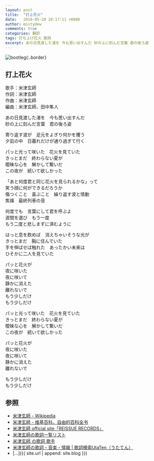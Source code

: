 ```yaml
---
layout: post
title:  "打上花火"
date:   2018-05-20 20:17:11 +0800
author: mistydew
comments: true
categories: 翻訳
tags: 打ち上げ花火 歌詞
excerpt: あの日見渡した渚を 今も思い出すんだ 砂の上に刻んだ言葉 君の後ろ姿
---
```

![bootleg](https://raw.githubusercontent.com/mistydew/audio/master/cover/bootleg.jpg){:.border}

## 打上花火

歌手：米津玄師<br>
作詞：米津玄師<br>
作曲：米津玄師<br>
編曲：米津玄師、田中隼人

あの日見渡した渚を　今も思い出すんだ<br>
砂の上に刻んだ言葉　君の後ろ姿

寄り返す波が　足元をよぎり何かを攫う<br>
夕凪の中　日暮れだけが通り過ぎて行く

パッと光って咲いた　花火を見ていた<br>
きっとまだ　終わらない夏が<br>
曖昧な心を　解かして繋いだ<br>
この夜が　続いて欲しかった

「あと何度君と同じ花火を見られるかな」って<br>
笑う顔に何ができるだろうか<br>
傷つくこと　喜ぶこと　繰り返す波と情動<br>
焦燥　最終列車の音

何度でも　言葉にして君を呼ぶよ<br>
波間を選び　もう一度<br>
もう二度と悲しまずに済むように

はっと息を飲めば　消えちゃいそうな光が<br>
きっとまだ　胸に住んでいた<br>
手を伸ばせば触れた　あったかい未来は<br>
ひそかに二人を見ていた

パッと花火が<br>
夜に咲いた<br>
夜に咲いて<br>
静かに消えた<br>
離れないで<br>
もう少しだけ<br>
もう少しだけ

パッと光って咲いた　花火を見ていた<br>
きっとまだ　終わらない夏が<br>
曖昧な心を　解かして繋いだ<br>
この夜が　続いて欲しかった

パッと花火が<br>
夜に咲いた<br>
夜に咲いて<br>
静かに消えた<br>
離れないで

もう少しだけ<br>
もう少しだけ

## 参照
* [米津玄師 - Wikipedia](https://ja.wikipedia.org/wiki/米津玄師)
* [米津玄師 - 维基百科，自由的百科全书](https://zh.wikipedia.org/wiki/米津玄師)
* [米津玄師 official site「REISSUE RECORDS」](http://reissuerecords.net)
* [米津玄師の歌詞一覧リスト](https://www.uta-net.com/artist/12795)
* [米津玄師 の歌詞 歌手](http://www.kasi-time.com/subcat-uta-18770-1.html)
* [米津玄師の歌詞・音楽・情報 \| 歌詞検索UtaTen（うたてん）](https://utaten.com/artist/米津玄師)
* [...]({{ site.url | append: site.blog }})
